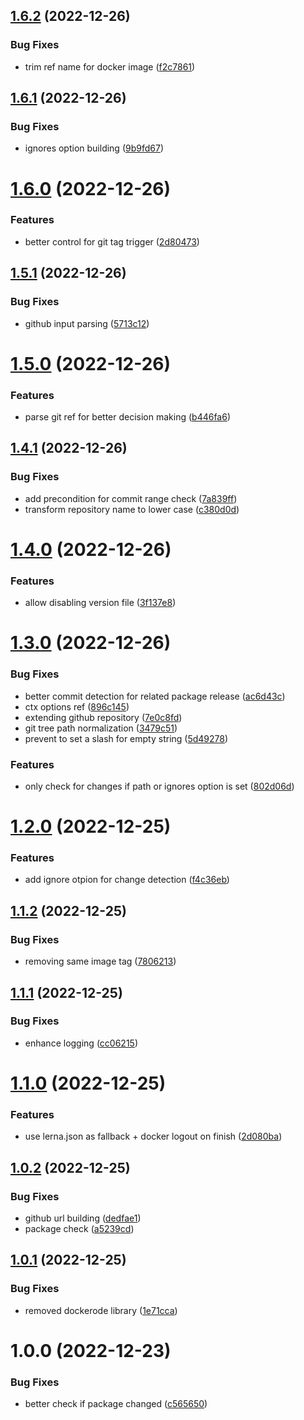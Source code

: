 ## [1.6.2](https://github.com/Tada5hi/action-docker-release/compare/v1.6.1...v1.6.2) (2022-12-26)


### Bug Fixes

* trim ref name for docker image ([f2c7861](https://github.com/Tada5hi/action-docker-release/commit/f2c7861d6453119a96115bdfd3f6fe5efd2a06d8))

## [1.6.1](https://github.com/Tada5hi/action-docker-release/compare/v1.6.0...v1.6.1) (2022-12-26)


### Bug Fixes

* ignores option building ([9b9fd67](https://github.com/Tada5hi/action-docker-release/commit/9b9fd673aa5222d0ca19d16515e813ac449b8e24))

# [1.6.0](https://github.com/Tada5hi/action-docker-release/compare/v1.5.1...v1.6.0) (2022-12-26)


### Features

* better control for git tag trigger ([2d80473](https://github.com/Tada5hi/action-docker-release/commit/2d8047392b5a113607678212a8777c592975352a))

## [1.5.1](https://github.com/Tada5hi/action-docker-release/compare/v1.5.0...v1.5.1) (2022-12-26)


### Bug Fixes

* github input parsing ([5713c12](https://github.com/Tada5hi/action-docker-release/commit/5713c12b8f573ed422781796fc1d1d6b52045e01))

# [1.5.0](https://github.com/Tada5hi/action-docker-release/compare/v1.4.1...v1.5.0) (2022-12-26)


### Features

* parse git ref for better decision making ([b446fa6](https://github.com/Tada5hi/action-docker-release/commit/b446fa6bd167e56343a5784c5976effe41341ab6))

## [1.4.1](https://github.com/Tada5hi/action-docker-release/compare/v1.4.0...v1.4.1) (2022-12-26)


### Bug Fixes

* add precondition for commit range check ([7a839ff](https://github.com/Tada5hi/action-docker-release/commit/7a839ffe3efde3479fd9196703e94e65552c32bb))
* transform repository name to lower case ([c380d0d](https://github.com/Tada5hi/action-docker-release/commit/c380d0d2e445abea615fbed9d79ea560d0cf4da3))

# [1.4.0](https://github.com/Tada5hi/action-docker-release/compare/v1.3.0...v1.4.0) (2022-12-26)


### Features

* allow disabling version file ([3f137e8](https://github.com/Tada5hi/action-docker-release/commit/3f137e8279dba7ec899eb0b185e46956ac659477))

# [1.3.0](https://github.com/Tada5hi/action-docker-release/compare/v1.2.0...v1.3.0) (2022-12-26)


### Bug Fixes

* better commit detection for related package release ([ac6d43c](https://github.com/Tada5hi/action-docker-release/commit/ac6d43c6c4a68ffb63dabbaeb57010270c435687))
* ctx options ref ([896c145](https://github.com/Tada5hi/action-docker-release/commit/896c14555d341596e35c735ec1366faac14145d1))
* extending github repository ([7e0c8fd](https://github.com/Tada5hi/action-docker-release/commit/7e0c8fda8dbd3f20241ad85d7b82d05157eb8395))
* git tree path normalization ([3479c51](https://github.com/Tada5hi/action-docker-release/commit/3479c516dcf3b9d6f58e856d909b6b1c77ac7b71))
* prevent to set a slash for empty string ([5d49278](https://github.com/Tada5hi/action-docker-release/commit/5d492780ac894206c07c96ba9bc6dac547871fe3))


### Features

* only check for changes if path or ignores option is set ([802d06d](https://github.com/Tada5hi/action-docker-release/commit/802d06dc0576b810689239495a4bbf73b82cb217))

# [1.2.0](https://github.com/Tada5hi/action-docker-release/compare/v1.1.2...v1.2.0) (2022-12-25)


### Features

* add ignore otpion for change detection ([f4c36eb](https://github.com/Tada5hi/action-docker-release/commit/f4c36eba052bbca6e0010f1c0533eec20a115ca2))

## [1.1.2](https://github.com/Tada5hi/action-docker-release/compare/v1.1.1...v1.1.2) (2022-12-25)


### Bug Fixes

* removing same image tag ([7806213](https://github.com/Tada5hi/action-docker-release/commit/78062132b55e5d1319b0f9fb7bc22d3c4604f01e))

## [1.1.1](https://github.com/Tada5hi/action-docker-release/compare/v1.1.0...v1.1.1) (2022-12-25)


### Bug Fixes

* enhance logging ([cc06215](https://github.com/Tada5hi/action-docker-release/commit/cc06215158388c19cc6dc097266210678ab29a37))

# [1.1.0](https://github.com/Tada5hi/action-docker-js/compare/v1.0.2...v1.1.0) (2022-12-25)


### Features

* use lerna.json as fallback + docker logout on finish ([2d080ba](https://github.com/Tada5hi/action-docker-js/commit/2d080baae952529ad7b328991a05a9e21fe5394f))

## [1.0.2](https://github.com/Tada5hi/action-docker-js/compare/v1.0.1...v1.0.2) (2022-12-25)


### Bug Fixes

* github url building ([dedfae1](https://github.com/Tada5hi/action-docker-js/commit/dedfae16d6ec4f730690a36f885118600b6a13e3))
* package check ([a5239cd](https://github.com/Tada5hi/action-docker-js/commit/a5239cdc016a9eeb3fa8ca208ad0bebc55016cdc))

## [1.0.1](https://github.com/Tada5hi/action-docker-js/compare/v1.0.0...v1.0.1) (2022-12-25)


### Bug Fixes

* removed dockerode library ([1e71cca](https://github.com/Tada5hi/action-docker-js/commit/1e71cca2b7eeb9cfddcc70fab1b0f6da1dc898d8))

# 1.0.0 (2022-12-23)


### Bug Fixes

* better check if package changed ([c565650](https://github.com/Tada5hi/action-docker-js/commit/c565650dd032f8efca7de72065797022b398a586))
